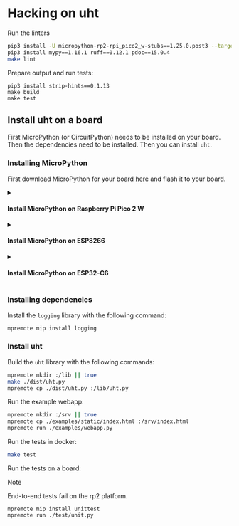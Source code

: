 # Hacking on uht

Run the linters

```bash
pip3 install -U micropython-rp2-rpi_pico2_w-stubs==1.25.0.post3 --target=./.typings
pip3 install mypy==1.16.1 ruff==0.12.1 pdoc==15.0.4
make lint
```

Prepare output and run tests:

```
pip3 install strip-hints==0.1.13
make build
make test
```

## Install uht on a board

First MicroPython (or CircuitPython) needs to be installed on your board. Then the dependencies need to be installed. Then you can install `uht`.

### Installing MicroPython

First download MicroPython for your board [here](https://micropython.org/download/) and flash it to your board.

<details><summary><h4>Install MicroPython on Raspberry Pi Pico 2 W</h4></summary>

1. Download the [MicroPython `.uf2` release](https://micropython.org/download/RPI_PICO2_W/)
2. Enter bootloader mode by holding the BOOTSEL button while powering your device
3. Copy the MicroPython `.uf2` to your device

</details>

<details><summary><h4>Install MicroPython on ESP8266</h4></summary>

```bash
pip3 install esptool==5.0.1
esptool erase_flash
curl -LO https://micropython.org/resources/firmware/ESP8266_GENERIC-20250415-v1.25.0.bin
esptool write-flash --flash-size=detect 0 ./ESP8266_GENERIC-20250415-v1.25.0.bin
```

</details>

<details><summary><h4>Install MicroPython on ESP32-C6</h4></summary>

```bash
pip3 install esptool==5.0.1
esptool erase_flash
curl -LO https://micropython.org/resources/firmware/ESP32_GENERIC_C6-20250415-v1.25.0.bin
esptool write-flash --flash-size=detect 0 ./ESP32_GENERIC_C6-20250415-v1.25.0.bin
```

</details>


### Installing dependencies

Install the `logging` library with the following command:

```bash
mpremote mip install logging
```

### Install uht

Build the `uht` library with the following commands:

```bash
mpremote mkdir :/lib || true
make ./dist/uht.py
mpremote cp ./dist/uht.py :/lib/uht.py
```

Run the example webapp:

```bash
mpremote mkdir :/srv || true
mpremote cp ./examples/static/index.html :/srv/index.html
mpremote run ./examples/webapp.py
```

Run the tests in docker:

```bash
make test
```

Run the tests on a board:

> [!NOTE]
>
> End-to-end tests fail on the rp2 platform.

```
mpremote mip install unittest
mpremote run ./test/unit.py
```
